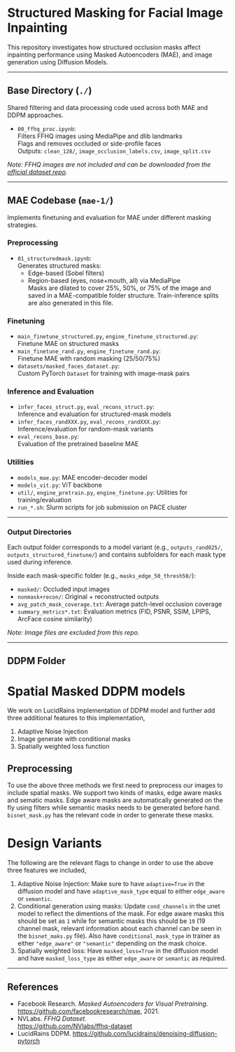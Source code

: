 # Structured Masking for Facial Image Inpainting

This repository investigates how structured occlusion masks affect inpainting performance using Masked Autoencoders (MAE), and image generation using Diffusion Models.

---

## Base Directory (`./`)

Shared filtering and data processing code used across both MAE and DDPM approaches.

- `00_ffhq_proc.ipynb`:  
  Filters FFHQ images using MediaPipe and dlib landmarks  
  Flags and removes occluded or side-profile faces  
  Outputs: `clean_128/`, `image_occlusion_labels.csv`, `image_split.csv`

*Note: FFHQ images are not included and can be downloaded from the [official dataset repo](https://github.com/NVlabs/ffhq-dataset).*

---

## MAE Codebase (`mae-1/`)

Implements finetuning and evaluation for MAE under different masking strategies.

### Preprocessing

- `01_structuredmask.ipynb`:  
  Generates structured masks:  
  - Edge-based (Sobel filters)  
  - Region-based (eyes, nose+mouth, all) via MediaPipe  
  Masks are dilated to cover 25%, 50%, or 75% of the image and saved in a MAE-compatible folder structure. Train-inference splits are also generated in this file.

### Finetuning

- `main_finetune_structured.py`, `engine_finetune_structured.py`:  
  Finetune MAE on structured masks  
- `main_finetune_rand.py`, `engine_finetune_rand.py`:  
  Finetune MAE with random masking (25/50/75%)  
- `datasets/masked_faces_dataset.py`:  
  Custom PyTorch `Dataset` for training with image-mask pairs

### Inference and Evaluation

- `infer_faces_struct.py`, `eval_recons_struct.py`:  
  Inference and evaluation for structured-mask models  
- `infer_faces_randXXX.py`, `eval_recons_randXXX.py`:  
  Inference/evaluation for random-mask variants  
- `eval_recons_base.py`:  
  Evaluation of the pretrained baseline MAE

### Utilities

- `models_mae.py`: MAE encoder-decoder model  
- `models_vit.py`: ViT backbone  
- `util/`, `engine_pretrain.py`, `engine_finetune.py`: Utilities for training/evaluation  
- `run_*.sh`: Slurm scripts for job submission on PACE cluster

---

### Output Directories

Each output folder corresponds to a model variant (e.g., `outputs_rand025/`, `outputs_structured_finetune/`) and contains subfolders for each mask type used during inference.

Inside each mask-specific folder (e.g., `masks_edge_50_thresh50/`):

- `masked/`: Occluded input images  
- `nonmask+recon/`: Original + reconstructed outputs  
- `avg_patch_mask_coverage.txt`: Average patch-level occlusion coverage  
- `summary_metrics*.txt`: Evaluation metrics (FID, PSNR, SSIM, LPIPS, ArcFace cosine similarity)

*Note: Image files are excluded from this repo.*

---

## DDPM Folder
# Spatial Masked DDPM models
We work on LucidRains implementation of DDPM model and further add three additional features to this implementation,

1. Adaptive Noise Injection
2. Image generate with conditional masks
3. Spatially weighted loss function


## Preprocessing
To use the above three methods we first need to preprocess our images to include spatial masks. We support two kinds of masks, edge aware masks and sematic masks. Edge aware masks are automatically generated on the fly using filters while semantic masks needs to be generated before hand. `bisnet_mask.py` has the relevant code in order to generate these masks.

# Design Variants
The following are the relevant flags to change in order to use the above three features we included,
1. Adaptive Noise Injection: Make sure to have `adaptive=True` in the diffusion model and have `adaptive_mask_type` equal to either `edge_aware` or `semantic`.
2. Conditional generation using masks: Update `cond_channels` in the unet model to reflect the dimentions of the mask. For edge aware masks this should be set as `1` while for semantic masks this should be `19` (19 channel mask, relevant information about each channel can be seen in the `bisnet_maks.py` file). Also have `conditional_mask_type` in trainer as either `"edge_aware"` or `"semantic"` depending on the mask choice.
3. Spatially weighted loss: Have `masked_loss=True` in the diffusion model and have `masked_loss_type` as either `edge_aware` or `semantic` as required.


---

## References

- Facebook Research. *Masked Autoencoders for Visual Pretraining*.  
  https://github.com/facebookresearch/mae, 2021.
- NVLabs. *FFHQ Dataset*.  
  https://github.com/NVlabs/ffhq-dataset
- LucidRains DDPM. https://github.com/lucidrains/denoising-diffusion-pytorch
